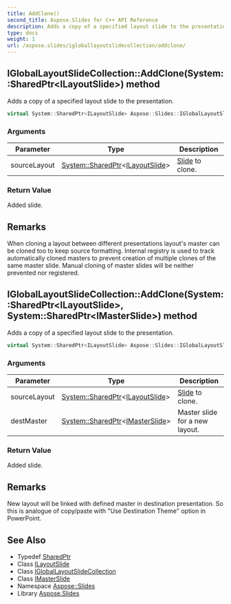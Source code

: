 ```yaml
---
title: AddClone()
second_title: Aspose.Slides for C++ API Reference
description: Adds a copy of a specified layout slide to the presentation.
type: docs
weight: 1
url: /aspose.slides/igloballayoutslidecollection/addclone/
---
```

## IGlobalLayoutSlideCollection::AddClone(System::SharedPtr\<ILayoutSlide\>) method


Adds a copy of a specified layout slide to the presentation.

```cpp
virtual System::SharedPtr<ILayoutSlide> Aspose::Slides::IGlobalLayoutSlideCollection::AddClone(System::SharedPtr<ILayoutSlide> sourceLayout)=0
```


### Arguments

| Parameter | Type | Description |
| --- | --- | --- |
| sourceLayout | [System::SharedPtr](../../../system/sharedptr/)\<[ILayoutSlide](../../ilayoutslide/)\> | [Slide](../../slide/) to clone. |

### Return Value

Added slide.
## Remarks



When cloning a layout between different presentations layout's master can be cloned too to keep source formatting. Internal registry is used to track automatically cloned masters to prevent creation of multiple clones of the same master slide. Manual cloning of master slides will be neither prevented nor registered. 
## IGlobalLayoutSlideCollection::AddClone(System::SharedPtr\<ILayoutSlide\>, System::SharedPtr\<IMasterSlide\>) method


Adds a copy of a specified layout slide to the presentation.

```cpp
virtual System::SharedPtr<ILayoutSlide> Aspose::Slides::IGlobalLayoutSlideCollection::AddClone(System::SharedPtr<ILayoutSlide> sourceLayout, System::SharedPtr<IMasterSlide> destMaster)=0
```


### Arguments

| Parameter | Type | Description |
| --- | --- | --- |
| sourceLayout | [System::SharedPtr](../../../system/sharedptr/)\<[ILayoutSlide](../../ilayoutslide/)\> | [Slide](../../slide/) to clone. |
| destMaster | [System::SharedPtr](../../../system/sharedptr/)\<[IMasterSlide](../../imasterslide/)\> | Master slide for a new layout. |

### Return Value

Added slide.
## Remarks



New layout will be linked with defined master in destination presentation. So this is analogue of copy/paste with \"Use Destination Theme\" option in PowerPoint. 
## See Also

* Typedef [SharedPtr](../../../system/sharedptr/)
* Class [ILayoutSlide](../../ilayoutslide/)
* Class [IGlobalLayoutSlideCollection](../)
* Class [IMasterSlide](../../imasterslide/)
* Namespace [Aspose::Slides](../../)
* Library [Aspose.Slides](../../../)